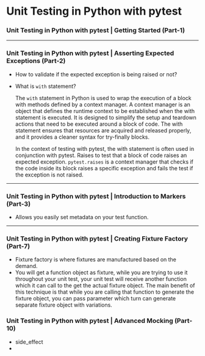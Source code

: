 # Unit Testing in Python with pytest

### Unit Testing in Python with pytest | Getting Started (Part-1)

---
### Unit Testing in Python with pytest | Asserting Expected Exceptions (Part-2)

- How to validate if the expected exception is being raised or not?
    

- What is `with` statement?

    The `with` statement in Python is used to wrap the execution of a block with methods defined by a context manager. 
    A context manager is an object that defines the runtime context to be established when the with statement is executed.
    It is designed to simplify the setup and teardown actions that need to be executed around a block of code. 
    The with statement ensures that resources are acquired and released properly, and it provides a cleaner syntax for 
    try-finally blocks.
    
    In the context of testing with pytest, the with statement is often used in conjunction with pytest. Raises to test 
    that a block of code raises an expected exception. `pytest.raises` is a context manager that checks if the code inside
    its block raises a specific exception and fails the test if the exception is not raised.

---
### Unit Testing in Python with pytest | Introduction to Markers (Part-3)

- Allows you easily set metadata on your test function.
---

### Unit Testing in Python with pytest | Creating Fixture Factory (Part-7)

 - Fixture factory is where fixtures are manufactured based on the demand.
 - You will get a function object as fixture, while you are trying to use 
   it throughout your unit test, your unit test will receive another function
   which it can call to the get the actual fixture object. The main benefit of
   this technique is that while you are calling that function to generate the 
   fixture object, you can pass parameter which turn can generate separate fixture 
   object with variations.

### Unit Testing in Python with pytest | Advanced Mocking (Part-10)
- side_effect
- 